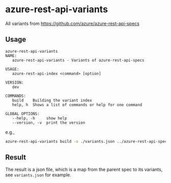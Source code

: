 # azure-rest-api-variants

All variants from https://github.com/azure/azure-rest-api-specs

## Usage
```
azure-rest-api-variants                                                               
NAME:
   azure-rest-api-variants - Variants of azure-rest-api-specs

USAGE:
   azure-rest-api-index <command> [option]

VERSION:
   dev

COMMANDS:
   build    Building the variant index
   help, h  Shows a list of commands or help for one command

GLOBAL OPTIONS:
   --help, -h     show help
   --version, -v  print the version

```

e.g.,
```sh
azure-rest-api-variants build -o ./variants.json ../azure-rest-api-specs/specification
```

## Result

The result is a json file, which is a map from the parent spec to its variants, see `variants.json` for example.
